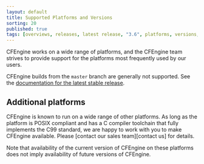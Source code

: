```yaml
---
layout: default
title: Supported Platforms and Versions
sorting: 20
published: true
tags: [overviews, releases, latest release, "3.6", platforms, versions, support]
---
```


CFEngine works on a wide range of platforms, and the CFEngine team strives to
provide support for the platforms most frequently used by our users.

CFEngine builds from the `master` branch are generally not supported. See the
[documentation for the latest stable release](https://docs.cfengine.com/latest/).

<!-- TODO: comment above paragraph, remote comment from here and update platform list

## Enterprise Server ##

| Platform     | Versions   | Architecture    |
|:--------------:|:-----------:|:---------------:|
| CentOS 	| 5, 6 	| x86-64   |
| Debian 	| 6, 7 	| x86-64   |
| RHEL 	| 5, 6 	| x86-64   |
| SLES 	| 11 	| x86-64   |
| Ubuntu 	| 10.04, 12.04 	| x86-64   |


## Hosts ##

Any host can be a policy server in Community installations of CFEngine.

| OS              | Versions     | Architectures      |
|-----------------|--------------|--------------------|
| AIX 	| 5.3, 6, 7 	| PowerPC   |
| CentOS 	| 4, 5, 6 	| x86-64, x86   |
| Debian 	| 6, 7 	| x86-64, x86   |
| RedHat 	| 4, 5, 6 	| x86-64, x86   |
| SLES 	| 10, 11 	| x86-64, x86   |
| Solaris 	| 9 	| SPARC   |
| Solaris 	| 10, 11* 	| x86-64, UltraSparc   |
| Ubuntu 	| 10.04, 12.04 	| x86-64, x86   |
| Windows 	| 2008 	| x86-64, x86   |
| Windows 	| 2008, 2012 	| x86-64   |

\* Solaris 11 is currently experimental

CFEngine Enterprise has [Virtual I/O Server (VIOS) Recognized status](http://www.ibm.com/partnerworld/gsd/solutiondetails.do?solution=48493) from IBM.
This means that CFEngine Enterprise has been technically verified by IBM
to be installed in and manage VIOS environments.

## Hub/Host compatibility ##

An upgrade path from previous versions will be made available in 3.6.1.

Some data will not be available from older hosts, and the policy you serve
needs to take into account hosts with different versions.

-->

## Additional platforms ##

CFEngine is known to run on a wide range of other platforms. As long as the
platform is POSIX compliant and has a C compiler toolchain that fully implements
the C99 standard, we are happy to work with you to make CFEngine available.
Please [contact our sales team][contact us] for details.

Note that availability of the current version of CFEngine on these platforms
does not imply availability of future versions of CFEngine.

